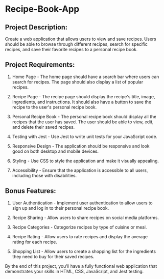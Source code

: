 # Recipe-Book-App

## Project Description:

Create a web application that allows users to view and save recipes. Users should be able to browse through different recipes, search for specific recipes, and save their favorite recipes to a personal recipe book.

## Project Requirements:

1. Home Page - The home page should have a search bar where users can search for recipes. The page should also display a list of popular recipes.

2. Recipe Page - The recipe page should display the recipe's title, image, ingredients, and instructions. It should also have a button to save the recipe to the user's personal recipe book.

3. Personal Recipe Book - The personal recipe book should display all the recipes that the user has saved. The user should be able to view, edit, and delete their saved recipes.

4. Testing with Jest - Use Jest to write unit tests for your JavaScript code.

5. Responsive Design - The application should be responsive and look good on both desktop and mobile devices.

6. Styling - Use CSS to style the application and make it visually appealing.

7. Accessibility - Ensure that the application is accessible to all users, including those with disabilities.

## Bonus Features:

1. User Authentication - Implement user authentication to allow users to sign up and log in to their personal recipe book.

2. Recipe Sharing - Allow users to share recipes on social media platforms.

3. Recipe Categories - Categorize recipes by type of cuisine or meal.

4. Recipe Rating - Allow users to rate recipes and display the average rating for each recipe.

5. Shopping List - Allow users to create a shopping list for the ingredients they need to buy for their saved recipes.

By the end of this project, you'll have a fully functional web application that demonstrates your skills in HTML, CSS, JavaScript, and Jest testing.
